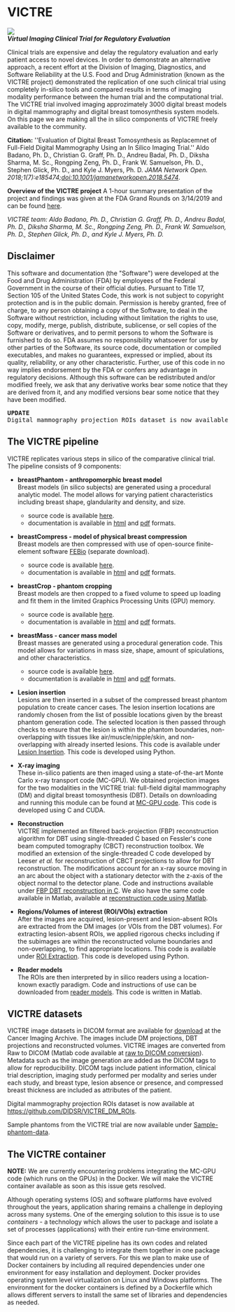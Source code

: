 # VICTRE
![](https://user-images.githubusercontent.com/5750606/41682198-0b250648-74a5-11e8-9578-f93602efa5ab.png)\
***Virtual Imaging Clinical Trial for Regulatory Evaluation***

Clinical trials are expensive and delay the regulatory evaluation and early patient access to novel devices. In order to demonstrate an alternative approach, a recent effort at the Division of Imaging, Diagnostics, and Software Reliability at the U.S. Food and Drug Administration (known as the VICTRE project) demonstrated the replication of one such clinical trial using completely in-silico tools and compared results in terms of imaging modality performance between the human trial and the computational trial. The VICTRE trial involved imaging approzimately 3000 digital breast models in digital mammography and digital breast tomosynthesis system models. On this page we are making all the in silico components of VICTRE freely available to the community.

**Citation:** ''Evaluation of Digital Breast Tomosynthesis as Replacemnet of Full-Field Digital Mammography Using an In Silico Imaging Trial.'' Aldo Badano, Ph. D., Christian G. Graff, Ph. D., Andreu Badal, Ph. D., Diksha Sharma, M. Sc., Rongping Zeng, Ph. D., Frank W. Samuelson, Ph. D., Stephen Glick, Ph. D., and Kyle J. Myers, Ph. D.  *JAMA Network Open. 2018;1(7):e185474;[doi:10.1001/jamanetworkopen.2018.5474]( https://doi.org/10.1001/jamanetworkopen.2018.5474)*. 

**Overview of the VICTRE project** A 1-hour summary presentation of the project and findings was given at the FDA Grand Rounds on 3/14/2019 and can be found [here](https://collaboration.fda.gov/p5wx8epckk7p/).

*VICTRE team: Aldo Badano, Ph. D., Christian G. Graff, Ph. D., Andreu Badal, Ph. D., Diksha Sharma, M. Sc., Rongping Zeng, Ph. D., Frank W. Samuelson, Ph. D., Stephen Glick, Ph. D., and Kyle J. Myers, Ph. D.*

Disclaimer
----------

This software and documentation (the "Software") were developed at the Food and Drug Administration (FDA) by employees of the Federal Government in the course of their official duties. Pursuant to Title 17, Section 105 of the United States Code, this work is not subject to copyright protection and is in the public domain. Permission is hereby granted, free of charge, to any person obtaining a copy of the Software, to deal in the Software without restriction, including without limitation the rights to use, copy, modify, merge, publish, distribute, sublicense, or sell copies of the Software or derivatives, and to permit persons to whom the Software is furnished to do so. FDA assumes no responsibility whatsoever for use by other
parties of the Software, its source code, documentation or compiled executables, and makes no guarantees, expressed or implied, about its quality, reliability, or any other characteristic. Further, use of this code in no way implies endorsement by the FDA or confers any advantage in regulatory decisions. Although this software can be redistributed and/or modified freely, we ask that any derivative works bear some notice that they are derived from it, and any modified versions bear some notice that they have been modified. 


<pre>
<b>UPDATE</b> 
Digital mammography projection ROIs dataset is now available at https://github.com/DIDSR/VICTRE_DM_ROIs.
</pre>


The VICTRE pipeline
-------------------

VICTRE replicates various steps in silico of the comparative clinical trial. The pipeline consists of 9 components:

* **breastPhantom - anthropomorphic breast model** \
Breast models (in silico subjects) are generated using a procedural analytic model.  The model allows for varying patient characteristics including breast shape, glandularity and density, and size.
  - source code is available [here](https://github.com/DIDSR/breastPhantom).
  - documentation is available in [html](https://breastphantom.readthedocs.io/en/latest/) and [pdf](https://readthedocs.org/projects/breastphantom/downloads/pdf/latest/) formats.
  
* **breastCompress - model of physical breast compression** \
Breast models are then compressed with use of open-source finite-element software [FEBio](https://febio.org) (separate download).
  - source code is available [here](https://github.com/DIDSR/breastCompress).
  - documentation is available in [html](https://breastcompress.readthedocs.io/en/latest/) and [pdf](https://readthedocs.org/projects/breastcompress/downloads/pdf/latest/) formats.

* **breastCrop - phantom cropping** \
Breast models are then cropped to a fixed volume to speed up loading and fit them in the limited Graphics Processing Units (GPU) memory.
  - source code is available [here](https://github.com/DIDSR/breastCrop).
  - documentation is available in [html](https://breastcrop.readthedocs.io/en/latest/) and [pdf](https://readthedocs.org/projects/breastcrop/downloads/pdf/latest/) formats.

* **breastMass - cancer mass model** \
Breast masses are generated using a procedural generation code.  This model allows for variations in mass size, shape, amount of spiculations, and other characteristics.
  - source code is available [here](https://github.com/DIDSR/breastMass).
  - documentation is available in [html](https://breastmass.readthedocs.io/en/latest/) and [pdf](https://readthedocs.org/projects/breastmass/downloads/pdf/latest/) formats.

* **Lesion insertion** \
Lesions are then inserted in a subset of the compressed breast phantom population to create cancer cases.  The lesion insertion locations are randomly chosen from the list of possible locations given by the breast phantom generation code.  The selected location is then passed through checks to ensure that the lesion is within the phantom boundaries, non-overlapping with tissues like air/muscle/nipple/skin, and non-overlapping with already inserted lesions.  This code is available under [Lesion Insertion](https://github.com/DIDSR/VICTRE/tree/master/Lesion%20Insertion).  This code is developed using Python.

* **X-ray imaging** \
These in-silico patients are then imaged using a state-of-the-art Monte Carlo x-ray transport code (MC-GPU).  We obtained projection images for the two modalities in the VICTRE trial: full-field digital mammography (DM) and digital breast tomosynthesis (DBT).  Details on downloading and running this module can be found at [MC-GPU code](https://github.com/DIDSR/VICTRE_MCGPU).  This code is developed using C and CUDA.

* **Reconstruction** \
VICTRE implemented an filtered back-projection (FBP) reconstruction algorithm for DBT using single-threaded C based on Fessler's cone beam computed tomography (CBCT) reconstruction toolbox.  We modified an extension of the single-threaded C code developed by Leeser *et al.* for reconstruction of CBCT projections to allow for DBT reconstruction.  The modifications account for an x-ray source moving in an arc about the object with a stationary detector with the z-axis of the object normal to the detector plane.  Code and instructions available under [FBP DBT reconstruction in C](https://github.com/DIDSR/VICTRE/tree/master/FBP%20DBT%20reconstruction%20in%20C).  We also have the same code available in Matlab, available at [reconstruction code using Matlab](https://github.com/DIDSR/ReconDBT).

* **Regions/Volumes of interest (ROI/VOIs) extraction** \
After the images are acquired, lesion-present and lesion-absent ROIs are extracted from the DM images (or VOIs from the DBT volumes).  For extracting lesion-absent ROIs, we applied rigorous checks including if the subimages are within the reconstructed volume boundaries and non-overlapping, to find appropriate locations.  This code is available under [ROI Extraction](https://github.com/DIDSR/VICTRE/tree/master/ROI%20Extraction).  This code is developed using Python.

* **Reader models** \
The ROIs are then interpreted by in silico readers using a location-known exactly paradigm.  Code and instructions of use can be downloaded from [reader models](https://github.com/DIDSR/VICTRE_MO).  This code is written in Matlab.


VICTRE datasets
---------------

VICTRE image datasets in DICOM format are available for [download](https://wiki.cancerimagingarchive.net/x/IIJgAg) at the Cancer Imaging Archive.  The images include DM projections, DBT projections and reconstructed volumes.  VICTRE images are converted from Raw to DICOM (Matlab code available at [raw to DICOM conversion](https://github.com/DIDSR/VICTRE/tree/master/Raw%20to%20DICOM%20conversion)). Metadata such as the image generation are added as the DICOM tags to allow for reproducibility. DICOM tags include patient information, clinical trial description, imaging study performed per modality and series under each study, and breast type, lesion absence or presence, and compressed breast thickness are included as attributes of the patient.

Digital mammography projection ROIs dataset is now available at https://github.com/DIDSR/VICTRE_DM_ROIs.

Sample phantoms from the VICTRE trial are now available under [Sample-phantom-data](https://github.com/DIDSR/VICTRE/tree/master/Sample-phantom-data).


The VICTRE container
--------------------

**NOTE:** We are currently encountering problems integrating the MC-GPU code (which runs on the GPUs) in the Docker. We will make the VICTRE container available as soon as this issue gets resolved.

Although operating systems (OS) and software platforms have evolved throughout the years, application sharing remains a challenge in deploying across many systems. One of the emerging solution to this issue is to use *containers* - a technology which allows the user to package and isolate a set of processes (applications) with their entire run-time environment.

Since each part of the VICTRE pipeline has its own codes and related dependencies, it is challenging to integrate them together in one package that would run on a variety of servers. For this we plan to make use of Docker containers by including all required dependencies under one environment for easy installation and deployment. Docker provides operating system level virtualization on Linux and Windows platforms. The environment for the docker containers is defined by a Dockerfile which allows different servers to install the same set of libraries and dependencies as needed. 
